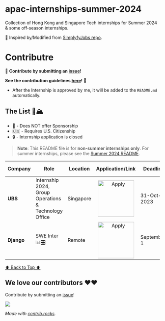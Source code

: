 # apac-internships-summer-2024

Collection of Hong Kong and Singapore Tech internships for Summer 2024 & some off-season internships.

💙 Inspired by/Modified from [SimplyfyJobs repo](https://github.com/SimplifyJobs/Summer2024-Internships/tree/dev).

# Contributre

🙏 **Contribute by submitting an [issue](https://github.com/ayazhankadessova/apac-internships-summer-2024/issues)!**

**See the contribution guidelines [here](https://github.com/ayazhankadessova/apac-internships-summer-2024/blob/main/CONTRIBUTING.md)!** 🙏

- After the Internship is approved by me, it will be added to the `README.md` automatically.

## The List 🚴🏔

- 🛂 - Does NOT offer Sponsorship
- 🇺🇸 - Requires U.S. Citizenship
- 🔒 - Internship application is closed

> **Note**:
> This README file is for **non-summer internships only**. For summer internships, please see the [Summer 2024 README]().

<!-- Please leave a one line gap between this and the table TABLE_START (DO NOT CHANGE THIS LINE) -->

| Company | Role | Location | Application/Link | Deadline | Start Date | Date Posted |
| --- | --- | --- |  :---: | --- | --- | :---: |
| **UBS** | Internship 2024, Group Operations & Technology Office | Singapore | <a href="https://jobs.ubs.com/TGnewUI/Search/home/HomeWithPreLoad?partnerid=25008&siteid=5131&PageType=searchResults&SearchType=linkquery&LinkID=6558#jobDetails=282897_5131&utm_source=Simplify&ref=Simplify"><img src="https://i.imgur.com/u1KNU8z.png" width="118" alt="Apply"></a> | 31-Oct-2023 | June 2023 | Aug 21 |
| **Django** | SWE Inter📊🎛️ | Remote | <a href="https://www.w3schools.com/django/django_exam.php?utm_source=Simplify&ref=Simplify"><img src="https://i.imgur.com/u1KNU8z.png" width="118" alt="Apply"></a> | September, 1 | September, 1 | Aug 21 |

<!-- Please leave a one line gap between this and the table TABLE_END (DO NOT CHANGE THIS LINE) -->

[⬆️ Back to Top ⬆️](https://github.com/ayazhankadessova/apac-internships-summer-2024#the-list-)

## We love our contributors ❤️❤️

Contribute by submitting an [issue](https://github.com/SimplifyJobs/Summer2024-Internships/issues/new/choose)!

<a href="https://github.com/ayazhankadessova/apac-internships-summer-2024/graphs/contributors">
  <img src="https://contrib.rocks/image?repo=ayazhankadessova/apac-internships-summer-2024" />
</a>

_Made with [contrib.rocks](https://contrib.rocks)._
